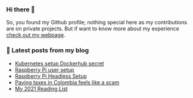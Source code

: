 ### Hi there 👋

So, you found my Github profile; nothing special here as my contributions are on private projects. 
But if want to know more about my experience [check out my webpage](https://cantillo.dev/).

### 📓 Latest posts from my blog

* [Kubernetes setup Dockerhub secret](https://cantillo.dev/posts/kubernetes-setup-dockerhub-secret/)
* [Raspberry Pi user setup](https://cantillo.dev/posts/raspberry-pi-user-setup/)
* [Raspberry Pi Headless Setup](https://cantillo.dev/posts/raspberry-pi-headless-setup/)
* [Paying taxes in Colombia feels like a scam](https://cantillo.dev/posts/paying-taxes-in-colombia-feels-like-a-scam/)
* [My 2021 Reading List](https://cantillo.dev/posts/my-2021-reading-list/)





<!--
**juliancantillo/juliancantillo** is a ✨ _special_ ✨ repository because its `README.md` (this file) appears on your GitHub profile.

Here are some ideas to get you started:

- 🔭 I’m currently working on ...
- 🌱 I’m currently learning ...
- 👯 I’m looking to collaborate on ...
- 🤔 I’m looking for help with ...
- 💬 Ask me about ...
- 📫 How to reach me: ...
- 😄 Pronouns: ...
- ⚡ Fun fact: ...
-->
